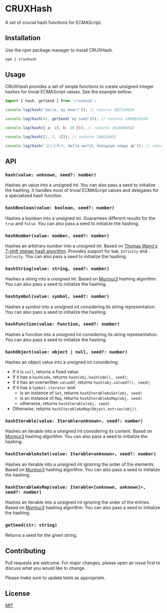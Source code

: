 # CRUXHash

A set of crucial hash functions for ECMAScript.

## Installation

Use the npm package manager to install CRUXHash.

```bash
npm i cruxhash
```

## Usage

CRUXHash provides a set of simple functions to create unsigned integer hashes
for trivial ECMAScript values. See the example bellow:

```js
import { hash, getSeed } from 'cruxhash';

console.log(hash('Smile, my dear!')); // returns 897319059

console.log(hash(42, getSeed('my seed'))); // returns 1866919164

console.log(hash({ a: 10, b: 10 })); // returns 3426884542

console.log(hash([1, 2, 3])); // returns 149610452

console.log(hash('コンニチハ, Hello world, Καλημέρα κόσμε 😀')); // returns 1149923829
```

## API

### `hash(value: unknown, seed?: number)`

Hashes an value into a unsigned int. You can also pass a seed to initialize
the hashing. It handles most of trivial ECMAScript values and delegates for
a specialized hash function.

### `hashBoolean(value: boolean, seed?: number)`

Hashes a boolean into a unsigned int. Guarantees different results for the
`true` and `false`. You can also pass a seed to initialize the hashing.

### `hashNumber(value: number, seed?: number)`

Hashes an arbitrary number into a unsigned int. Based on [Thomas Wang's 7-shift
integer hash algorithm][Wang]. Provides support for `NaN`, `Infinity` and
`-Infinity`. You can also pass a seed to initialize the hashing.

### `hashString(value: string, seed?: number)`

Hashes a string into a unsigned int. Based on [Murmur3][Murmur3] hashing
algorithm. You can also pass a seed to initialize the hashing.

### `hashSymbol(value: symbol, seed?: number)`

Hashes a symbol into a unsigned int considering its string representation. You
can also pass a seed to initialize the hashing.

### `hashFunction(value: Function, seed?: number)`

Hashes a function into a unsigned int considering its string representation. You
can also pass a seed to initialize the hashing.

### `hashObject(value: object | null, seed?: number)`

Hashes an object value into a unsigned int considering:

- If it is `null`, returns a fixed value.
- If it has a `hashCode`, returns `hash(obj.hashCode(), seed)`;
- If it has an overwritten `valueOf`, returns `hash(obj.valueOf(), seed)`;
- If it has a `Symbol.iterator` and:
  - is an instance of `Set`, returns `hashIterableAsSet(obj, seed)`
  - is an instance of `Map`, returns `hashIterableAsMap(obj, seed)`
  - otherwise, returns `hashIterable(obj, seed)`
- Otherwise, returns `hashIterableAsMap(Object.entries(obj))`.

### `hashIterable(value: Iterable<unknown>, seed?: number)`

Hashes an iterable into a unsigned int considering its content. Based on
[Murmur3][Murmur3] hashing algorithm. You can also pass a seed to initialize the
hashing.

### `hashIterableAsSet(value: Iterable<unknown>, seed?: number)`

Hashes an iterable into a unsigned int ignoring the order of the elements. Based
on [Murmur3][Murmur3] hashing algorithm. You can also pass a seed to initialize
the hashing.

### `hashIterableAsMap(value: Iterable<[unknown, unknown]>, seed?: number)`

Hashes an iterable into a unsigned int ignoring the order of the entries. Based
on [Murmur3][Murmur3] hashing algorithm. You can also pass a seed to initialize
the hashing.

### `getSeed(str: string)`

Returns a seed for the given string.

## Contributing

Pull requests are welcome. For major changes, please open an issue first to
discuss what you would like to change.

Please make sure to update tests as appropriate.

## License

[MIT](https://maxroecker.mit-license.org/)

[Wang]: http://burtleburtle.net/bob/hash/integer.html
[Murmur3]: https://github.com/aappleby/smhasher/blob/master/src/MurmurHash3.cpp
